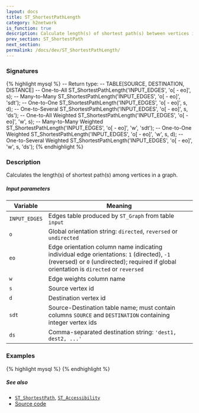 ```yaml
---
layout: docs
title: ST_ShortestPathLength
category: h2network
is_function: true
description: Calculate length(s) of shortest path(s) between vertices in a graph
prev_section: ST_ShortestPath
next_section:
permalink: /docs/dev/ST_ShortestPathLength/
---
```


### Signatures

{% highlight mysql %}
-- Return type:
--     TABLE[SOURCE, DESTINATION, DISTANCE]
-- One-to-All
ST_ShortestPathLength('INPUT_EDGES', 'o[ - eo]', s);
-- Many-to-Many
ST_ShortestPathLength('INPUT_EDGES', 'o[ - eo]', 'sdt');
-- One-to-One
ST_ShortestPathLength('INPUT_EDGES', 'o[ - eo]', s, d);
-- One-to-Several
ST_ShortestPathLength('INPUT_EDGES', 'o[ - eo]', s, 'ds');
-- One-to-All Weighted
ST_ShortestPathLength('INPUT_EDGES', 'o[ - eo]', 'w', s);
-- Many-to-Many Weighted
ST_ShortestPathLength('INPUT_EDGES', 'o[ - eo]', 'w', 'sdt');
-- One-to-One Weighted
ST_ShortestPathLength('INPUT_EDGES', 'o[ - eo]', 'w', s, d);
-- One-to-Several Weighted
ST_ShortestPathLength('INPUT_EDGES', 'o[ - eo]', 'w', s, 'ds');
{% endhighlight %}

### Description

Calculates the length(s) of shortest path(s) among vertices in a
graph.

##### Input parameters

| Variable      | Meaning                                                                                                                                                                               |
|---------------|---------------------------------------------------------------------------------------------------------------------------------------------------------------------------------------|
| `INPUT_EDGES` | Edges table produced by `ST_Graph` from table `input`                                                                                                                                 |
| `o`           | Global orientation string: `directed`, `reversed` or `undirected`                                                                                                                     |
| `eo`          | Edge orientation column name indicating individual edge orientations: `1` (directed), `-1` (reversed) or `0` (undirected); required if global orientation is `directed` or `reversed` |
| `w`           | Edge weights column name                                                                                                                                                              |
| `s`           | Source vertex id                                                                                                                                                                      |
| `d`           | Destination vertex id                                                                                                                                                                 |
| `sdt`         | Source-Destination table name; must contain columns `SOURCE` and `DESTINATION` containing integer vertex ids                                                                          |
| `ds`          | Comma-separated destination string: `'dest1, dest2, ...'`                                                                                                                             |

### Examples

{% highlight mysql %}
{% endhighlight %}

##### See also

* [`ST_ShortestPath`](../ST_ShortestPath),
  [`ST_Accessibility`](../ST_Accessibility)
* <a href="https://github.com/irstv/H2GIS/blob/master/h2network/src/main/java/org/h2gis/network/graph_creator/ST_ShortestPathLength.java" target="_blank">Source code</a>
